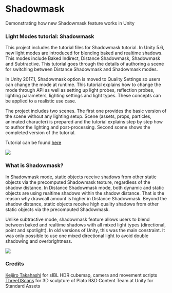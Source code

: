 # Shadowmask
Demonstrating how new Shadowmask feature works in Unity 

### Light Modes tutorial: Shadowmask

This project includes the tutorial files for Shadowmask tutorial. In Unity 5.6, new light modes are introduced for blending baked and realtime shadows. This modes include Baked Indirect, Distance Shadowmask, Shadowmask and Subtractive. This tutorial goes through the details of authoring a scene for switching between Distance Shadowmask and Shadowmask modes.

In Unity 2017.1, Shadowmask option is moved to Quality Settings so users can change the mode at runtime. This tutorial explains how to change the mode through API as well as setting up light probes, reflection probes, lighting parameters, lighting settings and light types. These concepts can be applied to a realistic use case.

The project includes two scenes. The first one provides the basic version of the scene without any lighting setup. Scene (assets, props, particles, animated character) is prepared and the tutorial explains step by step how to author the lighting and post-processing. Second scene shows the completed version of the tutorial.

Tutorial can be found [here](http://kemalakay.com/?page_id=16)

![](Images/02.jpeg)

### What is Shadowmask?

 In Shadowmask mode, static objects receive shadows from other static objects via the precomputed Shadowmask texture, regardless of the shadow distance. In Distance Shadowmask mode, both dynamic and static objects are using realtime shadows within the shadow distance. That is the reason why drawcall amount is higher in Distance Shadowmask. Beyond the shadow distance, static objects receive high quality shadows from other static objects via the precomputed Shadowmask.

 Unlike subtractive mode, shadowmask feature allows users to blend between baked and realtime shadows with all mixed light types (directional, point and spotlight). In old versions of Unity, this was the main constraint. It was only possible to use one mixed directional light to avoid double shadowing and overbrightness.

![](Images/01.jpeg)

### Credits
[Keijiro Takahashi](https://github.com/keijiro) for sIBL HDR cubemap, camera and movement scripts
[ThreeDScans](http://threedscans.com/) for 3D sculpture of Plato
R&D Content Team at Unity for Standard Assets

